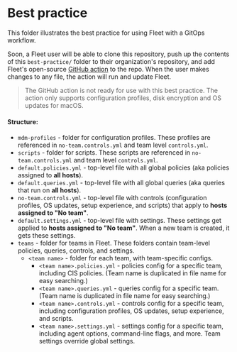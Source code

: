 # Best practice

This folder illustrates the best practice for using Fleet with a GitOps workflow.

Soon, a Fleet user will be able to clone this repository, push up the contents of this `best-practice/` folder to their organization's repository, and add Fleet's open-source [GitHub action](https://github.com/fleetdm/fleet-mdm-gitops) to the repo. When the user makes changes to any file, the action will run and update Fleet.

> The GitHub action is not ready for use with this best practice. The action only supports configuration profiles, disk encryption and OS updates for macOS.

#### Structure:

- `mdm-profiles` - folder for configuration profiles. These profiles are referenced in `no-team.controls.yml` and team level `controls.yml`.
- `scripts` - folder for scripts. These scripts are referenced in `no-team.controls.yml` and team level `controls.yml`.
- `default.policies.yml` - top-level file with all global policies (aka policies assigned to **all hosts**).
- `default.queries.yml` - top-level file with all global queries (aka queries that run on **all hosts**).
- `no-team.controls.yml` - top-level file with controls (configuration profiles, OS updates, setup experience, and scripts) that apply to **hosts assigned to "No team"**.
- `default.settings.yml` - top-level file with settings. These settings get applied to **hosts assigned to "No team"**. When a new team is created, it gets these settings.
- `teams` - folder for teams in Fleet. These folders contain team-level policies, queries, controls, and settings.
  - `<team name>` - folder for each team, with team-specific configs.
    - `<team name>.policies.yml` - policies config for a specific team, including CIS policies. (Team name is duplicated in file name for easy searching.)
    - `<team name>.queries.yml` - queries config for a specific team. (Team name is duplicated in file name for easy searching.)
    - `<team name>.controls.yml` - controls config for a specific team, including configuration profiles, OS updates, setup experience, and scripts.
    - `<team name>.settings.yml` - settings config for a specific team, including agent options, command-line flags, and more. Team settings override global settings.
